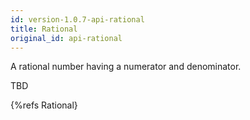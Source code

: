 ```yaml
---
id: version-1.0.7-api-rational
title: Rational
original_id: api-rational
---
```


A rational number having a numerator and denominator.

TBD

{%refs Rational}
